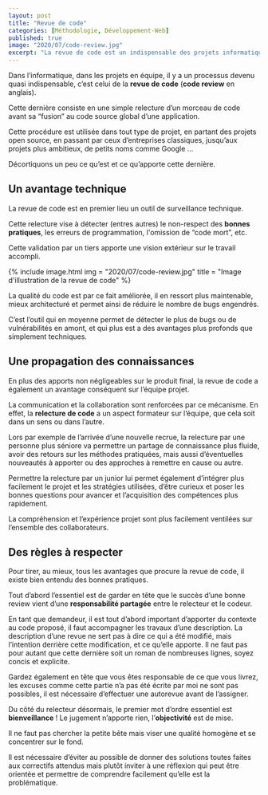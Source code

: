 ```yaml
---
layout: post
title: "Revue de code"
categories: [Méthodologie, Développement-Web]
published: true
image: "2020/07/code-review.jpg"
excerpt: "La revue de code est un indispensable des projets informatiques, quels sont réellement ses pouvoirs qui sont parfois sous estimées concernant la réussite projet"
---
```


Dans l’informatique, dans les projets en équipe, il y a un processus devenu quasi indispensable, c’est celui de la **revue de code** (**code review** en anglais). 

Cette dernière consiste en une simple relecture d’un morceau de code avant sa “fusion” au  code source global d’une application.

Cette procédure est utilisée dans tout type de projet, en partant des projets open source, en passant par ceux d’entreprises classiques, jusqu’aux projets plus ambitieux, de petits noms comme Google …

Décortiquons un peu ce qu’est et ce qu’apporte cette dernière. 

## Un avantage technique 

La revue de code est en premier lieu un outil de surveillance technique. 

Cette relecture vise à détecter (entres autres) le non-respect des **bonnes pratiques**, les erreurs de programmation, l'omission de “code mort”, etc.

Cette validation par un tiers apporte une vision extérieur sur le travail accompli.

{% include image.html img = "2020/07/code-review.jpg" title = "Image d'illustration de la revue de code" %}

La qualité du code est par ce fait améliorée, il en ressort plus maintenable, mieux architecturé et permet ainsi de réduire le nombre de bugs engendrés. 

C’est l’outil qui en moyenne permet de détecter le plus de bugs ou de vulnérabilités en amont, et qui plus est a des avantages plus profonds que simplement techniques. 

## Une propagation des connaissances 

En plus des apports non négligeables sur le produit final, la revue de code a également un avantage conséquent sur l’équipe projet. 

La communication et la collaboration sont renforcées par ce mécanisme. 
En effet, la **relecture de code** a un aspect formateur sur l’équipe, que cela soit dans un sens ou dans l’autre. 

Lors par exemple de l’arrivée d’une nouvelle recrue, la relecture par une personne plus séniore va permettre un partage de connaissance plus fluide, avoir des retours sur les méthodes pratiquées, mais aussi d’éventuelles nouveautés à apporter ou des approches à remettre en cause ou autre. 

Permettre la relecture par un junior lui permet également d’intégrer plus facilement le projet et les stratégies utilisées, d’être curieux et poser les bonnes questions pour avancer et l’acquisition des compétences plus rapidement. 

La compréhension et l’expérience projet sont plus facilement ventilées sur l’ensemble des collaborateurs.

## Des règles à respecter

Pour tirer, au mieux, tous les avantages que procure la revue de code, il existe bien entendu des bonnes pratiques.

Tout d’abord l’essentiel est de garder en tête que le succès d’une bonne review vient d’une **responsabilité partagée** entre le relecteur et le codeur. 

En tant que demandeur, il est tout d’abord important d’apporter du contexte au code proposé, il faut accompagner les travaux d’une description. 
La description d’une revue ne sert pas à dire ce qui a été modifié, mais l’intention derrière cette modification, et ce qu’elle apporte.
Il ne faut pas pour autant que cette dernière soit un roman de nombreuses lignes, soyez concis et explicite. 

Gardez également en tête que vous êtes responsable de ce que vous livrez, les excuses comme cette partie n’a pas été écrite par moi ne sont pas possibles, il est nécessaire d’effectuer une autorevue avant de l’assigner. 

Du côté du relecteur désormais, le premier mot d’ordre essentiel est **bienveillance** ! Le jugement n’apporte rien, l’**objectivité** est de mise.

Il ne faut pas chercher la petite bête mais viser une qualité homogène et se concentrer sur le fond. 

Il est nécessaire d’éviter au possible de donner des solutions toutes faites aux correctifs attendus mais plutôt inviter à une réflexion qui peut être orientée et permettre de comprendre facilement qu’elle est la problématique. 


